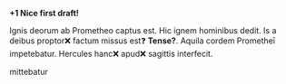 **+1 Nice first draft!**

Ignis deorum ab Prometheo captus est. Hic ignem hominibus dedit. Is a deibus proptor❌ factum missus est❓ **Tense?**. Aquila cordem Prometheī impetebatur. Hercules hanc❌  apud❌  sagittis interfecit.



mittebatur
